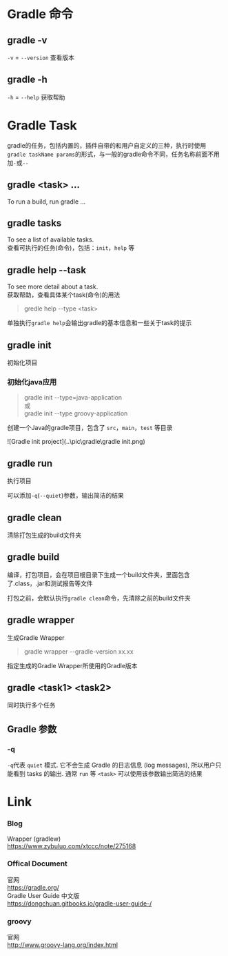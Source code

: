 # Gradle 命令
## gradle -v
`-v` = `--version`
查看版本

## gradle -h
`-h` = `--help`
获取帮助


# Gradle Task
gradle的任务，包括内置的，插件自带的和用户自定义的三种，执行时使用`gradle taskName params`的形式，与一般的gradle命令不同，任务名称前面不用加`-`或`--`

## gradle <task\> ...
To run a build, run gradle <task> ...

## gradle tasks
To see a list of available tasks.  
查看可执行的任务(命令)，包括：`init`，`help` 等

## gradle help --task <task>
To see more detail about a task.  
获取帮助，查看具体某个task(命令)的用法
> gredle help --type  <task\>  

单独执行`gradle help`会输出gradle的基本信息和一些关于task的提示

## gradle init
初始化项目

### 初始化java应用
> gradle init --type=java-application  
或  
> gradle init --type groovy-application

创建一个Java的gradle项目，包含了 `src`，`main`，`test` 等目录

![Gradle init project](..\pic\gradle\gradle init.png)

## gradle run
执行项目

可以添加`-q`(`--quiet`)参数，输出简洁的结果

## gradle clean
清除打包生成的build文件夹

## gradle build
编译，打包项目，会在项目根目录下生成一个build文件夹，里面包含了.class，.jar和测试报告等文件

打包之前，会默认执行`gradle clean`命令，先清除之前的build文件夹

## gradle wrapper
生成Gradle Wrapper

> gradle wrapper --gradle-version xx.xx

指定生成的Gradle Wrapper所使用的Gradle版本

## gradle <task1\> <task2\>
同时执行多个任务

## Gradle 参数
### -q
`-q`代表 `quiet` 模式. 它不会生成 Gradle 的日志信息 (log messages), 所以用户只能看到 tasks 的输出. 通常 `run` 等 `<task>` 可以使用该参数输出简洁的结果

# Link
### Blog
Wrapper (gradlew)  
https://www.zybuluo.com/xtccc/note/275168
### Offical Document
官网  
https://gradle.org/  
Gradle User Guide 中文版  
https://dongchuan.gitbooks.io/gradle-user-guide-/  
### groovy
官网  
http://www.groovy-lang.org/index.html
